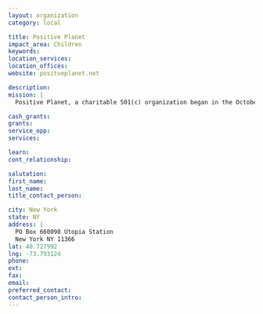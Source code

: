 ```yaml
---
layout: organization
category: local

title: Positive Planet
impact_area: Children
keywords: 
location_services: 
location_offices: 
website: positveplanet.net

description: 
mission: |
  Positive Planet, a charitable 501(c) organization began in the October 2003. A quality education for all children is the vision of Positive Planet. Through partnership between school communities in the United States and free government sponsored primary schools in Uganda we can dramatically improve educational opportunities for our Ugandan students while expanding US students sense of global community and instilling in them the value of service to others. Our mission is to link school communities in the United States and Uganda. By linking the American schools with free government sponsored schools in Uganda we can dramatically improve educational opportunities for our Ugandan students while expanding US students sense of global community and instilling in them the value of service to others. Our approach is to emphasize partnerships and empower all involved. 

cash_grants: 
grants: 
service_opp: 
services: 

learn: 
cont_relationship: 

salutation: 
first_name: 
last_name: 
title_contact_person: 

city: New York
state: NY
address: |
  PO Box 660098 Utopia Station  
  New York NY 11366
lat: 40.727992
lng: -73.793124
phone: 
ext: 
fax: 
email: 
preferred_contact: 
contact_person_intro: 
---
```

